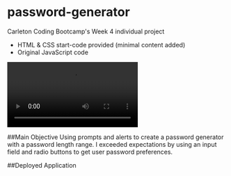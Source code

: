 # password-generator
Carleton Coding Bootcamp's Week 4 individual project
- HTML & CSS start-code provided (minimal content added)
- Original JavaScript code

![](assets/images/READMEdemo.webm)

##Main Objective
Using prompts and alerts to create a password generator with a password length range. I exceeded expectations by using an input field and radio buttons to get user password preferences.

##Deployed Application
